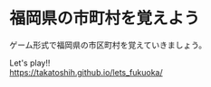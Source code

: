 # 福岡県の市町村を覚えよう

ゲーム形式で福岡県の市区町村を覚えていきましょう。

Let's play!!<br>
https://takatoshih.github.io/lets_fukuoka/
